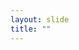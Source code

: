 ```yaml
---
layout: slide
title: ""
---
```


<section data-background-image="assets/images/Slide47.png" data-background-size="90%" data-background-position="center"></section>
